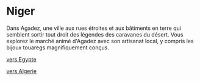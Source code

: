 # Niger

Dans Agadez, une ville aux rues étroites et aux bâtiments en terre qui semblent sortir tout droit des légendes des caravanes du désert. Vous explorez le marché animé d'Agadez avec son artisanat local, y compris les bijoux touaregs magnifiquement conçus.


[vers Egypte](https://github.com/Youssef-NAIM/labyrinthe/blob/main/Egypte.md)

[vers Algerie](https://github.com/Youssef-NAIM/labyrinthe/blob/main/Algerie.md)

